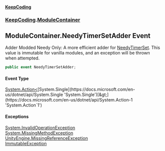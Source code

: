 #### [KeepCoding](index.md 'index')
### [KeepCoding](KeepCoding.md 'KeepCoding').[ModuleContainer](ModuleContainer.md 'KeepCoding.ModuleContainer')
## ModuleContainer.NeedyTimerSetAdder Event
Adder Modded Needy Only: A more efficient adder for [NeedyTimerSet](ModuleContainer.NeedyTimerSet.md 'KeepCoding.ModuleContainer.NeedyTimerSet'). This value is immutable for vanilla modules, and an exception will be thrown when attempted.  
```csharp
public event NeedyTimerSetAdder;
```
#### Event Type
[System.Action&lt;](https://docs.microsoft.com/en-us/dotnet/api/System.Action-1 'System.Action`1')[System.Single](https://docs.microsoft.com/en-us/dotnet/api/System.Single 'System.Single')[&gt;](https://docs.microsoft.com/en-us/dotnet/api/System.Action-1 'System.Action`1')
#### Exceptions
[System.InvalidOperationException](https://docs.microsoft.com/en-us/dotnet/api/System.InvalidOperationException 'System.InvalidOperationException')  
[System.MissingMethodException](https://docs.microsoft.com/en-us/dotnet/api/System.MissingMethodException 'System.MissingMethodException')  
[UnityEngine.MissingReferenceException](https://docs.microsoft.com/en-us/dotnet/api/UnityEngine.MissingReferenceException 'UnityEngine.MissingReferenceException')  
[ImmutableException](ImmutableException.md 'KeepCoding.Internal.ImmutableException')  
